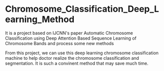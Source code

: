 # Chromosome_Classification_Deep_Learning_Method
It is a project based on IJCNN's paper Automatic Chromosome Classification using Deep Attention Based Sequence Learning of Chromosome Bands and process some new methods

From this project, we can use this deep learning chromosome classification machine to help doctor realize the chromosome classification and segmentation.
It is such a convinent method that may save much time.
